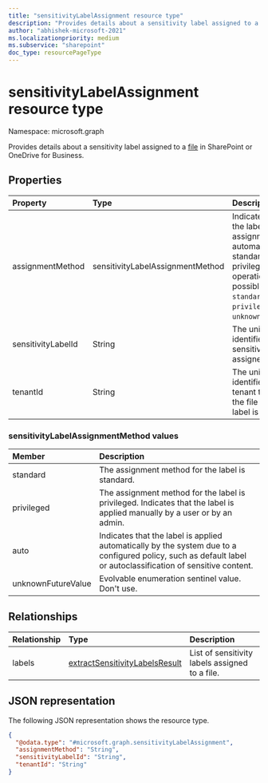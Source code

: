 ```yaml
---
title: "sensitivityLabelAssignment resource type"
description: "Provides details about a sensitivity label assigned to a file in SharePoint or OneDrive for Business."
author: "abhishek-microsoft-2021"
ms.localizationpriority: medium
ms.subservice: "sharepoint"
doc_type: resourcePageType
---
```


# sensitivityLabelAssignment resource type

Namespace: microsoft.graph

Provides details about a sensitivity label assigned to a [file](./driveitem.md) in SharePoint or OneDrive for Business.

## Properties
|Property|Type|Description|
|:---|:---|:---|
|assignmentMethod|sensitivityLabelAssignmentMethod|Indicates whether the label assignment is done automatically, as a standard, or a privileged operation. The possible values are: `standard`, `privileged`, `auto`, `unknownFutureValue`.|
|sensitivityLabelId|String|The unique identifier for the sensitivity label assigned to the file.|
|tenantId|String|The unique identifier for the tenant that hosts the file when this label is applied.|

### sensitivityLabelAssignmentMethod values

| Member             | Description                                    |
|:------------------ |:-----------------------------------------------|
| standard           | The assignment method for the label is standard.|
| privileged         | The assignment method for the label is privileged. Indicates that the label is applied manually by a user or by an admin.|
| auto               | Indicates that the label is applied automatically by the system due to a configured policy, such as default label or autoclassification of sensitive content.|
| unknownFutureValue | Evolvable enumeration sentinel value. Don't use.|

## Relationships
|Relationship|Type|Description|
|:---|:---|:---|
|labels|[extractSensitivityLabelsResult](./extractsensitivitylabelsresult.md)|List of sensitivity labels assigned to a file.|

## JSON representation
The following JSON representation shows the resource type.
<!-- {
  "blockType": "resource",
  "@odata.type": "microsoft.graph.sensitivityLabelAssignment"
}
-->
``` json
{
  "@odata.type": "#microsoft.graph.sensitivityLabelAssignment",
  "assignmentMethod": "String",
  "sensitivityLabelId": "String",
  "tenantId": "String"
}
```

